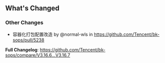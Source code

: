 <!-- Release notes generated using configuration in .github/release.yml at master -->

## What's Changed
### Other Changes
* 容器化打包配置改造 by @normal-wls in https://github.com/Tencent/bk-sops/pull/5238


**Full Changelog**: https://github.com/Tencent/bk-sops/compare/V3.16.6...V3.16.7